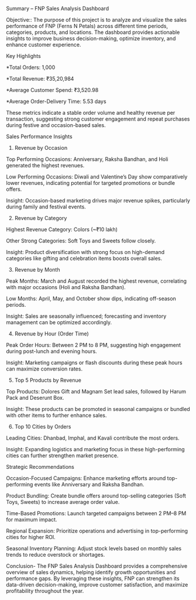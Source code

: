 Summary – FNP Sales Analysis Dashboard

Objective::
The purpose of this project is to analyze and visualize the sales performance of FNP (Ferns N Petals) across different time periods, categories, products, and locations. The dashboard provides actionable insights to improve business decision-making, optimize inventory, and enhance customer experience.

Key Highlights

*Total Orders: 1,000

*Total Revenue: ₹35,20,984

*Average Customer Spend: ₹3,520.98

*Average Order-Delivery Time: 5.53 days

These metrics indicate a stable order volume and healthy revenue per transaction, suggesting strong customer engagement and repeat purchases during festive and occasion-based sales.

Sales Performance Insights
1. Revenue by Occasion

Top Performing Occasions: Anniversary, Raksha Bandhan, and Holi generated the highest revenues.

Low Performing Occasions: Diwali and Valentine’s Day show comparatively lower revenues, indicating potential for targeted promotions or bundle offers.

Insight: Occasion-based marketing drives major revenue spikes, particularly during family and festival events.

2. Revenue by Category

Highest Revenue Category: Colors (~₹10 lakh)

Other Strong Categories: Soft Toys and Sweets follow closely.

Insight: Product diversification with strong focus on high-demand categories like gifting and celebration items boosts overall sales.

3. Revenue by Month

Peak Months: March and August recorded the highest revenue, correlating with major occasions (Holi and Raksha Bandhan).

Low Months: April, May, and October show dips, indicating off-season periods.

Insight: Sales are seasonally influenced; forecasting and inventory management can be optimized accordingly.

4. Revenue by Hour (Order Time)

Peak Order Hours: Between 2 PM to 8 PM, suggesting high engagement during post-lunch and evening hours.

Insight: Marketing campaigns or flash discounts during these peak hours can maximize conversion rates.

5. Top 5 Products by Revenue

Top Products: Dolores Gift and Magnam Set lead sales, followed by Harum Pack and Deserunt Box.

Insight: These products can be promoted in seasonal campaigns or bundled with other items to further enhance sales.

6. Top 10 Cities by Orders

Leading Cities: Dhanbad, Imphal, and Kavali contribute the most orders.

Insight: Expanding logistics and marketing focus in these high-performing cities can further strengthen market presence.

Strategic Recommendations

Occasion-Focused Campaigns: Enhance marketing efforts around top-performing events like Anniversary and Raksha Bandhan.

Product Bundling: Create bundle offers around top-selling categories (Soft Toys, Sweets) to increase average order value.

Time-Based Promotions: Launch targeted campaigns between 2 PM–8 PM for maximum impact.

Regional Expansion: Prioritize operations and advertising in top-performing cities for higher ROI.

Seasonal Inventory Planning: Adjust stock levels based on monthly sales trends to reduce overstock or shortages.

Conclusion-
The FNP Sales Analysis Dashboard provides a comprehensive overview of sales dynamics, helping identify growth opportunities and performance gaps. By leveraging these insights, FNP can strengthen its data-driven decision-making, improve customer satisfaction, and maximize profitability throughout the year.
